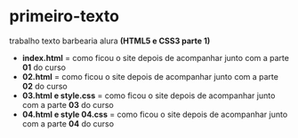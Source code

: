 # primeiro-texto
trabalho texto barbearia alura **(HTML5 e CSS3 parte 1)**
- **index.html** = como ficou o site depois de acompanhar junto com a parte **01** do curso
- **02.html** = como ficou o site depois de acompanhar junto com a parte **02** do curso
- **03.html e style.css** = como ficou o site depois de acompanhar junto com a parte **03** do curso
- **04.html e style 04.css** = como ficou o site depois de acompanhar junto com a parte **04** do curso
